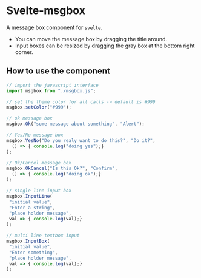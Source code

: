 # Svelte-msgbox

A message box component for `svelte`.  

- You can move the message box by dragging the title around.
- Input boxes can be resized by dragging the gray box at the bottom right corner.



## How to use the component

```javascript
// import the javascript interface
import msgbox from "./msgbox.js";

// set the theme color for all calls -> default is #999
msgbox.setColor("#999");

// ok message box
msgbox.Ok("some message about something", "Alert");

// Yes/No message box
msgbox.YesNo("Do you realy want to do this?", "Do it?", 
  () => { console.log("doing yes");}
);

// Ok/Cancel message box
msgbox.OkCancel("Is this Ok?", "Confirm", 
  () => { console.log("doing ok");}
);

// single line input box 
msgbox.InputLine(
 "initial value",
 "Enter a string",
 "place holder message",
 val => { console.log(val);}
);

// multi line textbox input
msgbox.InputBox(
 "initial value",
 "Enter something",
 "place holder message",
 val => { console.log(val);}
);
```





